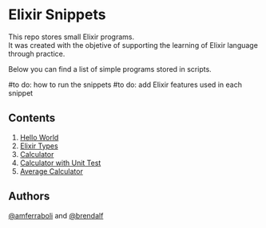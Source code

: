# Elixir Snippets

This repo stores small Elixir programs.  
It was created with the objetive of supporting the learning of Elixir language through practice. 

Below you can find a list of simple programs stored in scripts.

#to do: how to run the snippets
#to do: add Elixir features used in each snippet

## Contents
1. [Hello World](src/hello_world.exs)
2. [Elixir Types](src/types.exs)
3. [Calculator](src/calculator.exs)
4. [Calculator with Unit Test](src/calculator/)
5. [Average Calculator](src/average_calculator)

## Authors
[@amferraboli](https://github.com/amferraboli) and [@brendalf](https://github.com/brendalf)
